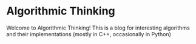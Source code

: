 # Algorithmic Thinking

Welcome to Algorithmic Thinking!
This is a blog for interesting algorithms and their implementations
(mostly in C++, occasionally in Python)
